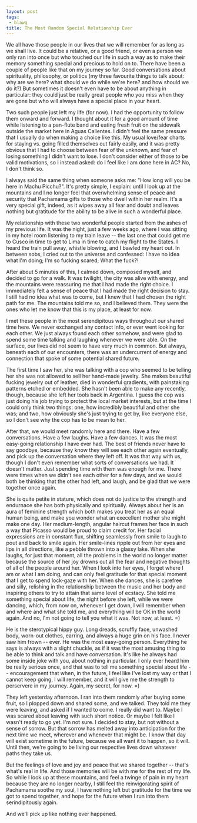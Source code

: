 ```yaml
---
layout: post
tags:
 - blawg
title: The Most Random Special Relationship Ever
---
```


We all have those people in our lives that we will remember for as long
as we shall live. It could be a relative, or a good friend, or even a
person we only ran into once but who touched our life in such a way as
to make their memory something special and precious to hold on to. There
have been a couple of people like that on my journey so far. Good
conversations about spirituality, philosophy, or politics (my three
favourite things to talk about: why are we here? what should we do while
we're here? and how should we do it?) But
sometimes it doesn't even have to be about anything in particular: they
could just be really great people who you miss when they are gone but
who will always have a special place in your heart.

Two such people just left my life (for now). I had the opportunity to
follow them onward and forward. I thought about it for a good amount of
time while listening to a pan-flute band and eating fresh fruit on the
sidewalk outside the market here in Aguas Calientes. I didn't feel the
same pressure that I usually do when making a choice like this. My usual
love/fear charts for staying vs. going filled themselves out fairly
easily, and it was pretty obvious that I had to choose between fear of
the unknown, and fear of losing something I didn't want to lose. I don't
consider either of those to be valid motivations, so I instead asked: do
I feel like I am done here in AC? No, I don't think so.

I always said the same thing when someone asks me:
"How long will you be here in Machu Picchu?". It's pretty simple, I
explain: until I look up at the mountains and I no longer feel that
overwhelming sense of peace and security that Pachamama gifts to those
who dwell within her realm. It's a very special gift, indeed, as it
wipes away all fear and doubt and leaves nothing but gratitude for the
ability to be alive in such a wonderful place.

My relationship with these two wonderful people started from the ashes
of my previous life. It was the night, just a few weeks ago,
where I was sitting in my hotel room listening to my
train leave -- the last one that could get me to Cusco in time to get to
Lima in time to catch my flight to the States. I heard the train pull
away, whistle blowing, and I bawled my heart out. In between sobs, I
cried out
to the universe and confessed: I have no idea what I'm doing; I'm so
fucking scared; What the fuck?!

After about 5 minutes of this, I calmed down, composed myself, and
decided to go for a walk. It was twilight, the city was alive with
energy, and the mountains were reassuring me that I had made the right
choice. I immediately felt a sense of peace that I had made the right
decision to stay. I still had no idea what was to come, but I knew that
I had chosen the right path for me. The mountains told me so, and I
believed them. They were the ones who let me know that this is my place,
at least for now.

I met these people in the most serendipitous ways throughout our shared
time here. We never exchanged any contact info, or ever went looking for
each other. We just always found each other somehow, and were glad to
spend some time talking and laughing whenever we were able. On the
surface, our lives did not seem to have very much in common. But always,
beneath each of our encounters, there was an undercurrent of energy and
connection that spoke of some potential shared future.

The first time I saw her, she was talking with a cop who seemed to be
telling her she was not allowed to sell her hand-made jewelry. She makes
beautiful fucking jewelry out of leather, died in wonderful gradients,
with painstaking patterns etched or embedded. She hasn't been able to make
any recently, though, because she left her tools back in Argentina. I
guess the cop was just doing his job trying to protect the local market
interests, but at the time I could only think two things: one, how
incredibly beautiful and other she was; and two, how obviously she's
just trying to get by, like everyone else, so I don't see why the cop
has to be mean to her.

After that, we would meet randomly here and there. Have a few
conversations. Have a few laughs. Have a few dances. It was the most
easy-going relationship I have ever had. The best of friends never have
to say goodbye, because they know they will see each other again
eventually, and pick up the conversation where they left off. It was
that way with us, though I don't even remember what sorts of
conversations we had. It doesn't matter. Just spending time with them
was enough for me. There were times when we didn't see each other for a
few days, and we would both be thinking that the other had left, and
laugh, and be glad that we were together once again.

She is quite petite in stature, which does not do justice to the
strength and endurnace she has both physically and spiritually. Always
about her is an aura of feminine strength which both makes you treat her
as an equal human being, and make you wonder what an execellent mother
she might make one day. Her medium-length, angular haircut frames her
face in such a way that Picasso would be proud to claim credit for. Her facial expressions
are in constant flux, shifting seamlessly from smile to laugh to pout and back to smile again. Her smile-lines ripple out from her eyes
and lips in all directions, like a pebble thrown into a glassy lake. When she laughs, for just that moment, all the problems in the
world no longer matter because the source of her joy drowns out all the
fear and negative thoughts of all of the people around her. When I look into her eyes, I forget where I am
or what I am doing, and can only feel gratitude for that special
moment that I get to spend lock-gaze with her. When she dances, she is
carefree and silly, relishing in the relationship between the music and
her body and inspiring others to try to attain that same level of
ecstacy. She told me something special about life, the night before she
left, while we were dancing, which, from now on,
whenever I get down, I will remember when and where and what she told
me, and everything will be OK in the world again. And no, I'm not going
to tell you what it was. Not now, at least. =)

He is the sterotypical hippy guy. Long dreads, scruffly face, unwashed
body, worn-out clothes, earring, and always a huge grin on his face. I never saw
him frown -- ever. He was the most easy-going person. Everything he says
is always with a slight chuckle, as if it was the most amusing thing to
be able to think and talk and have conversation. It's like he always
had some inside joke with you, about nothing in particular. I only ever heard him be really
serious once, and that was to tell me something special about life --
encouragement that when, in the future, I feel like I've lost my way or
that I cannot keep going, I will remember, and it will give me the
strength to perservere in my journey. Again, my secret, for now. =)

They left yesterday afternoon. I ran into them randomly after buying
some fruit, so I plopped down and shared some, and we talked. They told
me they were leaving, and asked if I wanted to come. I really did want
to. Maybe I was scared about leaving with such short notice. Or maybe I
felt like I wasn't ready to go yet. I'm not sure. I decided to stay, but
not without a sense of sorrow. But that sorrow has melted away into
anticipation for the next time we meet, wherever and whenever that might
be. I know that day will exist sometime in the future, because we all
want it to happen, so it will. Until then, we're going to be living our
respective lives down whatever paths they take us.

But the feelings of love and joy and peace that we shared together --
that's what's real in life. And those memories will be with me for the
rest of my life. So while I look up at these mountains, and feel a
twinge of pain in my heart because they are no longer nearby, I still
feel the reinvigorating spirit of Pachamama soothe my soul, I have
nothing left but gratitude for the time we got to spend together, and
hope for the future when I run into them serindipitously again.

And we'll pick up like nothing ever happened.
